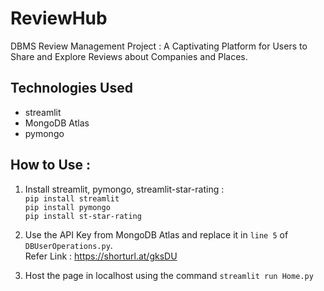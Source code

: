 
# ReviewHub

DBMS Review Management Project : A Captivating Platform for Users to Share and Explore Reviews about Companies and Places.

## Technologies Used

* streamlit
* MongoDB Atlas
* pymongo

## How to Use : 

  1. Install streamlit, pymongo, streamlit-star-rating :  
     `pip install streamlit`  
     `pip install pymongo`  
     `pip install st-star-rating`  

  2. Use the API Key from MongoDB Atlas and replace it in `line 5` of `DBUserOperations.py`.  
       Refer Link : https://shorturl.at/gksDU

  3. Host the page in localhost using the command
  `streamlit run Home.py`

